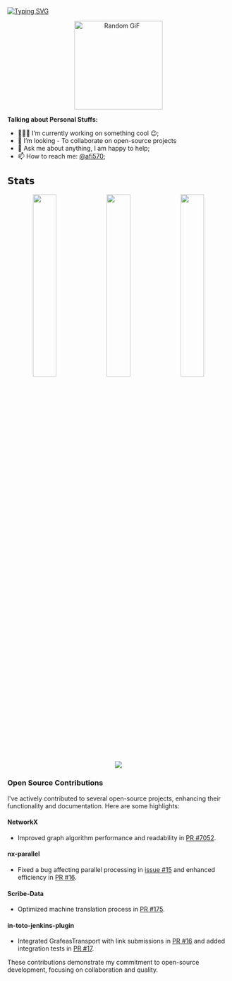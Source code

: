 
<a href="https://github.com/drkostas">
    <img src="https://readme-typing-svg.demolab.com?font=Georgia&size=18&duration=2000&pause=100&multiline=true&width=500&height=80&lines=Hello+I'm+Asif;+%7C+Open+source+%7C+Contributor+From+Bangladesh;CLI+%7C+API+%7C+Bots" alt="Typing SVG" />
</a>
<br/>
  
<p align="center">
  <img height="200" src="https://github-readme-utils.vercel.app/api/gif/anime" alt="Random GiF">
</p>
 
**Talking about Personal Stuffs:**

- 👨🏽‍💻 I’m currently working on something cool :wink:;
- 🌱 I’m looking - To collaborate on open-source projects
- 💬 Ask me about anything, I am happy to help;
- 📫 How to reach me: [@afi570](muhamadasif570@gmail.com);

## 𝗦𝘁𝗮𝘁𝘀
<div align="center" > 
<div>
<img src="http://github-profile-summary-cards.vercel.app/api/cards/stats?username=axif0&theme=github_dark" width="32.5%">
<img src="http://github-profile-summary-cards.vercel.app/api/cards/repos-per-language?username=axif0&theme=github_dark" width="32.5%">
<img src="http://github-profile-summary-cards.vercel.app/api/cards/productive-time?username=axif0&theme=github_dark&utcOffset=8" width="32.5%">
 
</div>

 [![](https://visitcount.itsvg.in/api?id=axif0&icon=0&color=0)](https://visitcount.itsvg.in)
 
</div>
 
### Open Source Contributions

I've actively contributed to several open-source projects, enhancing their functionality and documentation. Here are some highlights:

#### NetworkX
- Improved graph algorithm performance and readability in [PR #7052](https://github.com/networkx/networkx/pull/7052).

#### nx-parallel
- Fixed a bug affecting parallel processing in [issue #15](https://github.com/networkx/nx-parallel/issues/15) and enhanced efficiency in [PR #16](https://github.com/networkx/nx-parallel/pull/16).

#### Scribe-Data
- Optimized machine translation process in [PR #175](https://github.com/scribe-org/Scribe-Data/pull/175).

#### in-toto-jenkins-plugin
- Integrated GrafeasTransport with link submissions in [PR #16](https://github.com/in-toto/in-toto-jenkins-plugin/pull/16) and added integration tests in [PR #17](https://github.com/in-toto/in-toto-jenkins-plugin/pull/17).

These contributions demonstrate my commitment to open-source development, focusing on collaboration and quality.

